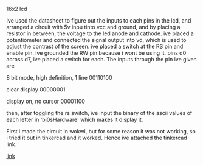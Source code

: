 16x2 lcd

Ive used the datasheet to figure out the inputs to each pins in the lcd, and arranged a circuit with 5v inpu tinto vcc and ground, and by placing a resistor in between, the voltage to the led anode and cathode. ive placed a potentiometer and connected the signal output into vd, which is used to adjust the contrast of the screen. ive placed a switch at the RS pin and enable pin. ive grounded the RW pin because i wont be using it. pins d0 across d7, ive placed a switch for each. The inputs through the pin ive given are

8 bit mode, high definition, 1 line
00110100

clear display
00000001

display on, no cursor
00001100

then, after toggling the rs switch, ive input the binary of the ascii values of each letter in 'bi0sHardware' which makes it display it. 

First i made the circuit in wokwi, but for some reason it was not working, so i tried it out in tinkercad and it worked. Hence ive attached the tinkercad link. 

[link](https://www.tinkercad.com/things/6Kj9Q5AYUFQ-lcd-8-bit)
